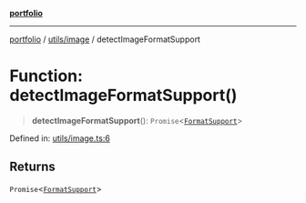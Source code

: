 [**portfolio**](../../../README.md)

***

[portfolio](../../../modules.md) / [utils/image](../README.md) / detectImageFormatSupport

# Function: detectImageFormatSupport()

> **detectImageFormatSupport**(): `Promise`\<[`FormatSupport`](../interfaces/FormatSupport.md)\>

Defined in: [utils/image.ts:6](https://github.com/tnorlund/Portfolio/blob/d57b13a26fc3fa469bb6cf72a10f558f0cee3e8b/portfolio/utils/image.ts#L6)

## Returns

`Promise`\<[`FormatSupport`](../interfaces/FormatSupport.md)\>
